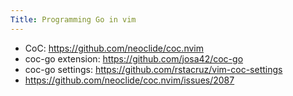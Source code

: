 ```yaml
---
Title: Programming Go in vim
---
```


- CoC: https://github.com/neoclide/coc.nvim
- coc-go extension: https://github.com/josa42/coc-go
- coc-go settings: https://github.com/rstacruz/vim-coc-settings
- https://github.com/neoclide/coc.nvim/issues/2087

